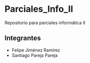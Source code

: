 # Parciales_Info_II
 Repositorio para parciales informática II

## Integrantes 
* Felipe Jiménez Ramírez
* Santiago Pareja Pareja